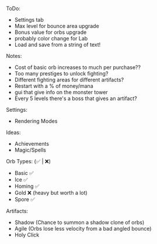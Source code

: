 ToDo: 
- Settings tab
- Max level for bounce area upgrade
- Bonus value for orbs upgrade
- probably color change for Lab
- Load and save from a string of text!

Notes: 
- Cost of basic orb increases to much per purchase??
- Too many prestiges to unlock fighting?
- Different fighting areas for different artifacts?
- Restart with a % of money/mana
- gui that give info on the monster tower
- Every 5 levels there's a boss that gives an artifact?

Settings: 
- Rendering Modes

Ideas: 
- Achievements
- Magic/Spells

Orb Types: (✅ | ❌)
- Basic ✅
- Ice ✅
- Homing ✅
- Gold ❌ (heavy but worth a lot)
- Spore ✅

Artifacts: 
- Shadow (Chance to summon a shadow clone of orbs)
- Agile (Orbs lose less velocity from a bad angled bounce)
- Holy Click
